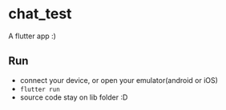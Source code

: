 # chat_test

A flutter app :)

## Run

- connect your device, or open your emulator(android or iOS)
- `flutter run` 
- source code stay on lib folder :D
